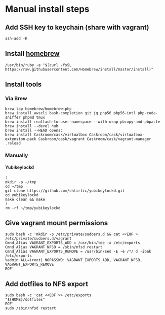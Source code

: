 # Manual install steps

## Add SSH key to keychain (share with vagrant)

```
ssh-add -K
```

## Install [homebrew]

```
/usr/bin/ruby -e "$(curl -fsSL https://raw.githubusercontent.com/Homebrew/install/master/install)"
```

## Install tools

### Via Brew

```
brew tap homebrew/homebrew-php
brew install awscli bash-completion git jq php56 php56-intl php-code-sniffer phpmd tmux 
brew install reattach-to-user-namespace --with-wrap-pbcopy-and-pbpaste
brew install --devel hub
brew install --HEAD opensc
brew install Caskroom/cask/virtualbox Caskroom/cask/virtualbox-extension-pack Caskroom/cask/vagrant Caskroom/cask/vagrant-manager
.reload
```

### Manually

#### Yubikeylockd

```
(
mkdir -p ~/tmp
cd ~/tmp
git clone https://github.com/shtirlic/yubikeylockd.git
cd yubikeylockd
make clean && make
)
rm -rf ~/tmp/yubikeylockd
```

## Give vagrant mount permissions

```
sudo bash -c 'mkdir -p /etc/private/sudoers.d && cat <<EOF > /etc/private/sudoers.d/vagrant
Cmnd_Alias VAGRANT_EXPORTS_ADD = /usr/bin/tee -a /etc/exports
Cmnd_Alias VAGRANT_NFSD = /sbin/nfsd restart
Cmnd_Alias VAGRANT_EXPORTS_REMOVE = /usr/bin/sed -E -e /*/ d -ibak /etc/exports
%admin ALL=(root) NOPASSWD: VAGRANT_EXPORTS_ADD, VAGRANT_NFSD, VAGRANT_EXPORTS_REMOVE
EOF'
```

## Add dotfiles to NFS export

```
sudo bash -c 'cat <<EOF >> /etc/exports
"${HOME}/dotfiles"
EOF'
sudo /sbin/nfsd restart
```

[homebrew]: http://brew.sh

